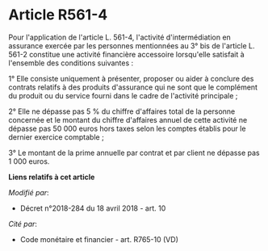 # Article R561-4

Pour l'application de l'article L. 561-4, l'activité d'intermédiation en assurance exercée par les personnes mentionnées au
3° bis de l'article L. 561-2 constitue une activité financière accessoire lorsqu'elle satisfait à l'ensemble des conditions
suivantes :

1° Elle consiste uniquement à présenter, proposer ou aider à conclure des contrats relatifs à des produits d'assurance qui ne
sont que le complément du produit ou du service fourni dans le cadre de l'activité principale ;

2° Elle ne dépasse pas 5 % du chiffre d'affaires total de la personne concernée et le montant du chiffre d'affaires annuel de
cette activité ne dépasse pas 50 000 euros hors taxes selon les comptes établis pour le dernier exercice comptable ;

3° Le montant de la prime annuelle par contrat et par client ne dépasse pas 1 000 euros.

**Liens relatifs à cet article**

_Modifié par_:

  - Décret n°2018-284 du 18 avril 2018 - art. 10

_Cité par_:

  - Code monétaire et financier - art. R765-10 (VD)
